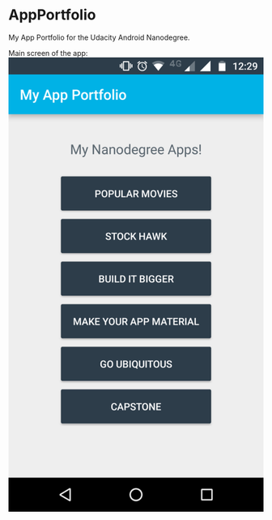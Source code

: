 # AppPortfolio
My App Portfolio for the Udacity Android Nanodegree.

Main screen of the app:
![Main Screen](/MainScreen.png)
